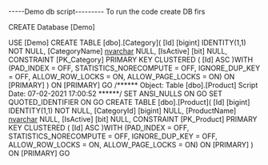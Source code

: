 -----Demo db script---------
To run the code create DB firs

CREATE Database [Demo]

USE [Demo]
CREATE TABLE [dbo].[Category](
	[Id] [bigint] IDENTITY(1,1) NOT NULL,
	[CategoryName] [nvarchar](50) NULL,
	[IsActive] [bit] NULL,
 CONSTRAINT [PK_Category] PRIMARY KEY CLUSTERED 
(
	[Id] ASC
)WITH (PAD_INDEX = OFF, STATISTICS_NORECOMPUTE = OFF, IGNORE_DUP_KEY = OFF, ALLOW_ROW_LOCKS = ON, ALLOW_PAGE_LOCKS = ON) ON [PRIMARY]
) ON [PRIMARY]
GO
/****** Object:  Table [dbo].[Product]    Script Date: 07-02-2021 17:00:52 ******/
SET ANSI_NULLS ON
GO
SET QUOTED_IDENTIFIER ON
GO
CREATE TABLE [dbo].[Product](
	[Id] [bigint] IDENTITY(1,1) NOT NULL,
	[CategoryId] [bigint] NULL,
	[ProductName] [nvarchar](50) NULL,
	[IsActive] [bit] NULL,
 CONSTRAINT [PK_Product] PRIMARY KEY CLUSTERED 
(
	[Id] ASC
)WITH (PAD_INDEX = OFF, STATISTICS_NORECOMPUTE = OFF, IGNORE_DUP_KEY = OFF, ALLOW_ROW_LOCKS = ON, ALLOW_PAGE_LOCKS = ON) ON [PRIMARY]
) ON [PRIMARY]
GO
